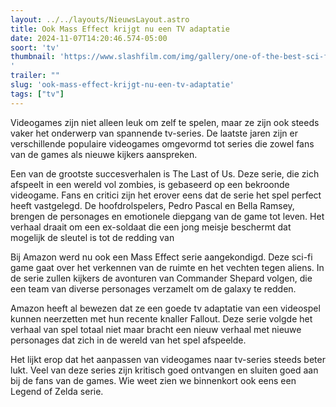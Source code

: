 ```yaml
---
layout: ../../layouts/NieuwsLayout.astro
title: Ook Mass Effect krijgt nu een TV adaptatie
date: 2024-11-07T14:20:46.574-05:00
soort: 'tv'
thumbnail: 'https://www.slashfilm.com/img/gallery/one-of-the-best-sci-fi-video-games-of-all-time-is-becoming-a-tv-series/l-intro-1731005731.jpg
'
trailer: ""
slug: 'ook-mass-effect-krijgt-nu-een-tv-adaptatie'
tags: ["tv"]
---
```


Videogames zijn niet alleen leuk om zelf te spelen, maar ze zijn ook steeds
vaker het onderwerp van spannende tv-series. De laatste jaren zijn er
verschillende populaire videogames omgevormd tot series die zowel fans van de
games als nieuwe kijkers aanspreken.

Een van de grootste succesverhalen is The Last of Us. Deze serie, die zich
afspeelt in een wereld vol zombies, is gebaseerd op een bekroonde videogame.
Fans en critici zijn het erover eens dat de serie het spel perfect heeft
vastgelegd. De hoofdrolspelers, Pedro Pascal en Bella Ramsey, brengen de
personages en emotionele diepgang van de game tot leven. Het verhaal draait om
een ex-soldaat die een jong meisje beschermt dat mogelijk de sleutel is tot de
redding van

Bij Amazon werd nu ook een Mass Effect serie aangekondigd. Deze sci-fi game gaat
over het verkennen van de ruimte en het vechten tegen aliens. In de serie zullen
kijkers de avonturen van Commander Shepard volgen, die een team van diverse
personages verzamelt om de galaxy te redden.

Amazon heeft al bewezen dat ze een goede tv adaptatie van een videospel kunnen
neerzetten met hun recente knaller Fallout. Deze serie volgde het verhaal van
spel totaal niet maar bracht een nieuw verhaal met nieuwe personages dat zich in
de wereld van het spel afspeelde.

Het lijkt erop dat het aanpassen van videogames naar tv-series steeds beter
lukt. Veel van deze series zijn kritisch goed ontvangen en sluiten goed aan bij
de fans van de games. Wie weet zien we binnenkort ook eens een Legend of Zelda
serie.